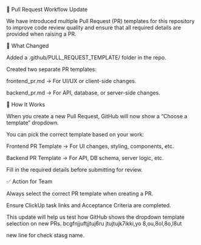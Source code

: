 🔄 Pull Request Workflow Update

We have introduced multiple Pull Request (PR) templates for this repository to improve code review quality and ensure that all required details are provided when raising a PR.

📌 What Changed

Added a .github/PULL_REQUEST_TEMPLATE/ folder in the repo.

Created two separate PR templates:

frontend_pr.md → For UI/UX or client-side changes.

backend_pr.md → For API, database, or server-side changes.

🚀 How It Works

When you create a new Pull Request, GitHub will now show a “Choose a template” dropdown.

You can pick the correct template based on your work:

Frontend PR Template → For UI changes, styling, components, etc.

Backend PR Template → For API, DB schema, server logic, etc.

Fill in the required details before submitting for review.

✅ Action for Team

Always select the correct PR template when creating a PR.

Ensure ClickUp task links and Acceptance Criteria are completed.

This update will help us test how GitHub shows the dropdown template selection on new PRs.
bcgfnjjuftjjtuj6ru jtujtujk7ikki,yo 8,ou,8ol,8o,l8ut


new line for check stasg name.